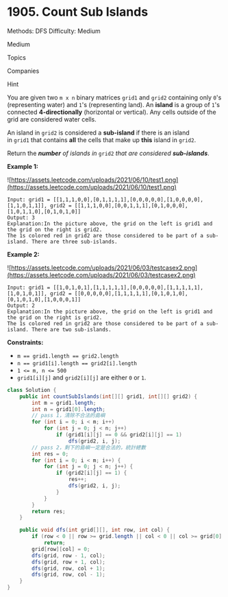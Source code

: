 # 1905. Count Sub Islands

Methods: DFS
Difficulty: Medium

Medium

Topics

Companies

Hint

You are given two `m x n` binary matrices `grid1` and `grid2` containing only `0`'s (representing water) and `1`'s (representing land). An **island** is a group of `1`'s connected **4-directionally** (horizontal or vertical). Any cells outside of the grid are considered water cells.

An island in `grid2` is considered a **sub-island** if there is an island in `grid1` that contains **all** the cells that make up **this** island in `grid2`.

Return the ***number** of islands in* `grid2` *that are considered **sub-islands***.

**Example 1:**

![https://assets.leetcode.com/uploads/2021/06/10/test1.png](https://assets.leetcode.com/uploads/2021/06/10/test1.png)

```
Input: grid1 = [[1,1,1,0,0],[0,1,1,1,1],[0,0,0,0,0],[1,0,0,0,0],[1,1,0,1,1]], grid2 = [[1,1,1,0,0],[0,0,1,1,1],[0,1,0,0,0],[1,0,1,1,0],[0,1,0,1,0]]
Output: 3
Explanation:In the picture above, the grid on the left is grid1 and the grid on the right is grid2.
The 1s colored red in grid2 are those considered to be part of a sub-island. There are three sub-islands.

```

**Example 2:**

![https://assets.leetcode.com/uploads/2021/06/03/testcasex2.png](https://assets.leetcode.com/uploads/2021/06/03/testcasex2.png)

```
Input: grid1 = [[1,0,1,0,1],[1,1,1,1,1],[0,0,0,0,0],[1,1,1,1,1],[1,0,1,0,1]], grid2 = [[0,0,0,0,0],[1,1,1,1,1],[0,1,0,1,0],[0,1,0,1,0],[1,0,0,0,1]]
Output: 2
Explanation:In the picture above, the grid on the left is grid1 and the grid on the right is grid2.
The 1s colored red in grid2 are those considered to be part of a sub-island. There are two sub-islands.

```

**Constraints:**

- `m == grid1.length == grid2.length`
- `n == grid1[i].length == grid2[i].length`
- `1 <= m, n <= 500`
- `grid1[i][j]` and `grid2[i][j]` are either `0` or `1`.

```java
class Solution {
    public int countSubIslands(int[][] grid1, int[][] grid2) {
        int m = grid1.length;
        int n = grid1[0].length;
        // pass 1，清除不合法的島嶼
        for (int i = 0; i < m; i++)
            for (int j = 0; j < n; j++)
                if (grid1[i][j] == 0 && grid2[i][j] == 1)
                    dfs(grid2, i, j);
        // pass 2，剩下的島嶼一定是合法的，統計總數
        int res = 0;
        for (int i = 0; i < m; i++) {
            for (int j = 0; j < n; j++) {
                if (grid2[i][j] == 1) {
                    res++;
                    dfs(grid2, i, j);
                }
            }
        }
        return res;
    }

    public void dfs(int grid[][], int row, int col) {
        if (row < 0 || row >= grid.length || col < 0 || col >= grid[0].length || grid[row][col] == 0)
            return;
        grid[row][col] = 0;
        dfs(grid, row - 1, col);
        dfs(grid, row + 1, col);
        dfs(grid, row, col + 1);
        dfs(grid, row, col - 1);
    }
}
```